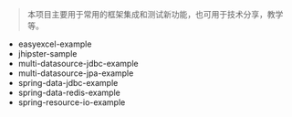 > 本项目主要用于常用的框架集成和测试新功能，也可用于技术分享，教学等。

- easyexcel-example
- jhipster-sample
- multi-datasource-jdbc-example
- multi-datasource-jpa-example
- spring-data-jdbc-example
- spring-data-redis-example
- spring-resource-io-example